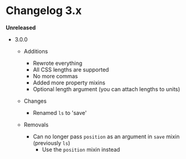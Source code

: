 Changelog 3.x
==========

**Unreleased**
+ 3.0.0
  + Additions
    + Rewrote everything
    + All CSS lengths are supported
    + No more commas
    + Added more property mixins
    + Optional length argument (you can attach lengths to units)

  + Changes
    + Renamed `ls` to 'save'

  + Removals
    + Can no longer pass `position` as an argument in `save` mixin (previously `ls`)
      + Use the `position` mixin instead
